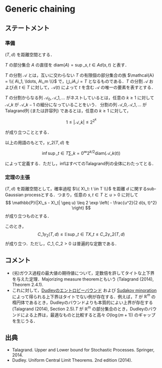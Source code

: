 # Generic chaining

## ステートメント

### 準備

$(T, d)$ を距離空間とする．

$T$ の部分集合 $A$ の直径を $\mathrm{diam}(A) = \sup\_{s, t \in A} d(s, t)$ と表す．

$T$ の分割 $\mathcal{A}$ とは，互いに交わらない $T$ の有限個の部分集合の族 $\mathcal{A} = \\{ A\_1, \ldots, A\_m \\}$ で，$\bigcup\_i A\_i = T$ となるものである．$T$ の分割 $\mathcal{A}$ および点 $t \in T$ に対して，$\mathcal{A}(t)$ によって $t$ を含む $\mathcal{A}$ の唯一の要素を表すとする．

$T$ の分割からなる列 $\mathcal{A}_0, \mathcal{A}\_1, \ldots$ がネストしているとは，任意の $k \geq 1$ に対して $\mathcal{A}\_{k}$ が $\mathcal{A}\_{k-1}$ の細分になっていることをいう．
分割の列 $\mathcal{A}\_{0}, \mathcal{A}\_{1}, \ldots$ がTalagrand列 (または許容列) であるとは，任意の $k \geq 1$ に対して，

$$
1 \leq |\mathcal{A}\_{k}| \leq 2^{2^k}
$$

が成り立つこととする．

以上の用語のもとで，$\gamma\_2(T, d)$ を

$$
\inf \sup\_{t \in T} \sum\_{k = 0}^\infty 2^{k/2} \mathrm{diam}(\mathcal{A}\_{k}(t))
$$

によって定義する．ただし，infはすべてのTalagrand列の全体にわたってとる．

### 定理の主張

$(T, d)$ を距離空間として，確率過程 $\\{ X\_t: t \in T \\}$ を距離 $d$ に関するsub-Gaussian processとする．つまり，任意の $s, t \in T$ と $u > 0$ に対して
$$
\mathbb{P}(|X\_s - X\_t| \geq u)
\leq 2 \exp \left( - \frac{u^2}{2 d(s, t)^2} \right)
$$
が成り立つものとする．

このとき，
$$
C\_1 \gamma_2(T, d) \leq
\mathbb{E} \sup\_{t \in T} X\_t
\leq C\_2 \gamma\_2(T, d)
$$
が成り立つ．ただし，$C\_1, C\_2 > 0$ は普遍的な定数である．


## コメント

- (劣)ガウス過程の最大値の期待値について，定数倍を許してタイトな上下界を与えた定理．Majorizing measure theoremともいう (Talagrand (2014), Theorem 2.4.1).
- これに対して，[Dudleyのエントロピーバウンド](chaining.md) および [Sudakov minoration](sudakov_minoration.md) によって得られる上下界はタイトでない例が存在する．例えば，$T$ が $\mathbb{R}^m$ の楕円体であるとき，Dudleyのバウンドよりも本質的によい上界が存在する (Talagrand (2014), Section 2.5).$T$ が $\mathbb{R}^m$ の部分集合のとき，Dudleyのバウンドによる上界は，最適なものと比較すると高々 $O(\log (m + 1))$ のギャップを生じうる．


## 出典

- Talagrand. Upper and Lower bound for Stochastic Processes. Springer, 2014.
- Dudley. Uniform Central Limit Theorems. 2nd edition (2014).
